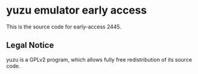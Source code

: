 yuzu emulator early access
=============

This is the source code for early-access 2445.

## Legal Notice

yuzu is a GPLv2 program, which allows fully free redistribution of its source code.